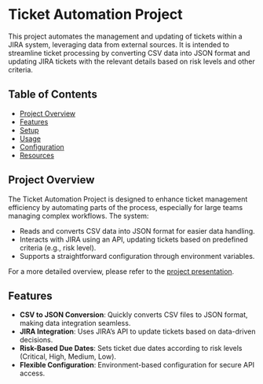 # Ticket Automation Project

This project automates the management and updating of tickets within a JIRA system, leveraging data from external sources. It is intended to streamline ticket processing by converting CSV data into JSON format and updating JIRA tickets with the relevant details based on risk levels and other criteria.

## Table of Contents

- [Project Overview](#project-overview)
- [Features](#features)
- [Setup](#setup)
- [Usage](#usage)
- [Configuration](#configuration)
- [Resources](#resources)

## Project Overview

The Ticket Automation Project is designed to enhance ticket management efficiency by automating parts of the process, especially for large teams managing complex workflows. The system:
- Reads and converts CSV data into JSON format for easier data handling.
- Interacts with JIRA using an API, updating tickets based on predefined criteria (e.g., risk level).
- Supports a straightforward configuration through environment variables.

For a more detailed overview, please refer to the [project presentation](https://drive.google.com/file/d/1xUtINLrt09F1nBuPau_z0xjDJ_QTVk0V/view?usp=sharing).

## Features

- **CSV to JSON Conversion**: Quickly converts CSV files to JSON format, making data integration seamless.
- **JIRA Integration**: Uses JIRA’s API to update tickets based on data-driven decisions.
- **Risk-Based Due Dates**: Sets ticket due dates according to risk levels (Critical, High, Medium, Low).
- **Flexible Configuration**: Environment-based configuration for secure API access.
